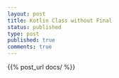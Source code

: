 ```yaml
---
layout: post
title: Kotlin Class without Final
status: published
type: post
published: true
comments: true
---
```



{{% post_url docs/ %}}